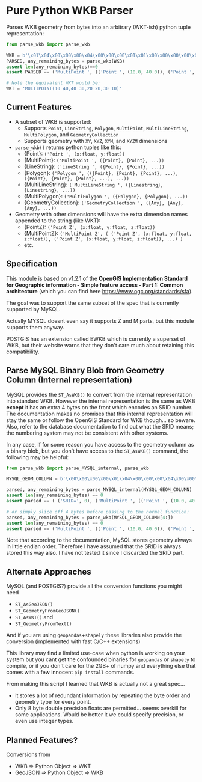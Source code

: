 # Pure Python WKB Parser

Parses WKB geometry from bytes into an arbitrary (WKT-ish) python tuple representation:

```python
from parse_wkb import parse_wkb

WKB = b'\x01\x04\x00\x00\x00\x04\x00\x00\x00\x01\x01\x00\x00\x00\x00\x00\x00\x00\x00\x00\x24\x40\x00\x00\x00\x00\x00\x00\x44\x40\x01\x01\x00\x00\x00\x00\x00\x00\x00\x00\x00\x44\x40\x00\x00\x00\x00\x00\x00\x3e\x40\x01\x01\x00\x00\x00\x00\x00\x00\x00\x00\x00\x34\x40\x00\x00\x00\x00\x00\x00\x34\x40\x01\x01\x00\x00\x00\x00\x00\x00\x00\x00\x00\x3e\x40\x00\x00\x00\x00\x00\x00\x24\x40'
PARSED, any_remaining_bytes = parse_wkb(WKB)
assert len(any_remaining_bytes)==0
assert PARSED == ('MultiPoint ', (('Point ', (10.0, 40.0)), ('Point ', (40.0, 30.0)), ('Point ', (20.0, 20.0)), ('Point ', (30.0, 10.0))))

# Note the equivalent WKT would be: 
WKT = 'MULTIPOINT(10 40,40 30,20 20,30 10)'
```


## Current Features
- A subset of WKB is supported:
  - Supports `Point`, `LineString`, `Polygon`, `MultiPoint`, `MultiLineString`, `MultiPolygon`, and `GeometryCollection`
  - Supports geometry with `XY`, `XYZ`, `XYM`, and `XYZM` dimensions
- `parse_wkb()` returns python tuples like this:
  - {Point}: `('Point ', (x:float, y:float))`
  - {MultiPoint}: `('MultiPoint ', ({Point}, {Point}, ...))`
  - {LineString}: `('LineString ', ({Point}, {Point}, ...))`
  - {Polygon}: `('Polygon ', (({Point}, {Point}, {Point}, ...), ({Point}, {Point}, {Point}, ...), ...))`
  - {MultiLineString}: `('MultiLineString ', ({Linestring}, {Linestring}, ...))`
  - {MultiPolygon}: `('MultiPolygon ', ({Polygon}, {Polygon}, ...))`
  - {GeometryCollection}: `('GeometryCollection ', ({Any}, {Any}, {Any}, ...))`
- Geometry with other dimensions will have the extra dimension names appended to the string (like WKT):
  - {PointZ}: `('Point Z', (x:float, y:float, z:float))`
  - {MultiPointZ}:  `('MultiPoint Z', ( ('Point Z', (x:float, y:float, z:float)), ('Point Z', (x:float, y:float, z:float)), ...) )`
  - etc.


## Specification
This module is based on v1.2.1 of the **OpenGIS Implementation Standard for Geographic information - Simple feature access - Part 1: Common architecture**
(which you can find here https://www.ogc.org/standards/sfa).

The goal was to support the same subset of the spec that is currently supported by MySQL.

Actually MYSQL doesnt even say it supports Z and M parts, but this module supports them anyway.

POSTGIS has an extension called EWKB which is currently a superset of WKB, but their website warns that they don't care much about retaining this compatibility.


## Parse MySQL Binary Blob from Geometry Column (Internal representation)
 
MySQL provides the `ST_AsWKB()` to convert from the internal representation into standard WKB.
However the internal representation is the same as WKB **except** it has an extra 4 bytes on the front which encodes an SRID number.
The documentation makes no promises that this internal representation will stay the same or follow the OpenGIS Standard for WKB though... so beware.
Also, refer to the database documentation to find out what the SRID means; the numbering system may not be consistent with other systems. 

In any case, if for some reason you have access to the geometry column as a binary blob, but you don't have access to the `ST_AsWKB()` command, the following may be helpful:

```python
from parse_wkb import parse_MYSQL_internal, parse_wkb

MYSQL_GEOM_COLUMN = b'\x00\x00\x00\x00\x01\x04\x00\x00\x00\x04\x00\x00\x00\x01\x01\x00\x00\x00\x00\x00\x00\x00\x00\x00\x24\x40\x00\x00\x00\x00\x00\x00\x44\x40\x01\x01\x00\x00\x00\x00\x00\x00\x00\x00\x00\x44\x40\x00\x00\x00\x00\x00\x00\x3e\x40\x01\x01\x00\x00\x00\x00\x00\x00\x00\x00\x00\x34\x40\x00\x00\x00\x00\x00\x00\x34\x40\x01\x01\x00\x00\x00\x00\x00\x00\x00\x00\x00\x3e\x40\x00\x00\x00\x00\x00\x00\x24\x40'

parsed, any_remaining_bytes = parse_MYSQL_internal(MYSQL_GEOM_COLUMN)
assert len(any_remaining_bytes) == 0
assert parsed == ( ('SRID=', 0), ('MultiPoint ', (('Point ', (10.0, 40.0)), ('Point ', (40.0, 30.0)), ('Point ', (20.0, 20.0)), ('Point ', (30.0, 10.0)))) )

# or simply slice off 4 bytes before passing to the normal function:
parsed, any_remaining_bytes = parse_wkb(MYSQL_GEOM_COLUMN[4:])
assert len(any_remaining_bytes) == 0
assert parsed == ('MultiPoint ', (('Point ', (10.0, 40.0)), ('Point ', (40.0, 30.0)), ('Point ', (20.0, 20.0)), ('Point ', (30.0, 10.0))))
```  

Note that according to the documentation, MySQL stores geometry always in little endian order. Therefore I have assumed that the SRID is always stored this way also. I have not tested it since I discarded the SRID part.


## Alternate Approaches

MySQL (and POSTGIS?) provide all the conversion functions you might need
  - `ST_AsGeoJSON()`
  - `ST_GeometryFromGeoJSON()`
  - `ST_AsWKT()` and
  - `ST_GeometryFromText()`

And if you are using `geopandas`+`shapely` these libraries also provide the conversion (implemented with fast C/C++ extensions)

This library may find a limited use-case when python is working on your system but you cant get the confounded binaries for `geopandas` or `shapely` to compile,
or if you don't care for the 2GB+ of numpy and everything else that comes with a few innocent `pip install` commands.

From making this script I learned that WKB is actually not a great spec...
 - it stores a lot of redundant information by repeating the byte order and geometry type for every point.
 - Only 8 byte double precision floats are permitted... seems overkill for some applications. Would be better it we could specify precision, or even use integer types. 


## Planned Features?
Conversions from
- WKB => Python Object => WKT
- GeoJSON => Python Object => WKB
 